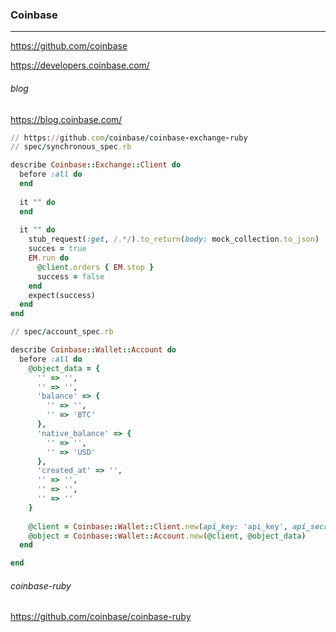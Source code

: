 ### Coinbase
---
https://github.com/coinbase

https://developers.coinbase.com/

###### blog
https://blog.coinbase.com/














```rb
// https://github.com/coinbase/coinbase-exchange-ruby
// spec/synchronous_spec.rb

describe Coinbase::Exchange::Client do
  before :all do
  end
  
  it "" do
  end
  
  it "" do
    stub_request(:get, /.*/).to_return(body: mock_collection.to_json)
    succes = true
    EM.run do
      @client.orders { EM.stop }
      success = false
    end
    expect(success)
  end
end

// spec/account_spec.rb

describe Coinbase::Wallet::Account do
  before :all do
    @object_data = {
      '' => '',
      '' => '',
      'balance' => {
        '' => '',
        '' => 'BTC'
      },
      'native_balance' => {
        '' => '',
        '' => 'USD'
      },
      'created_at' => '',
      '' => '',
      '' => '',
      '' => ''
    }
    
    @client = Coinbase::Wallet::Client.new(api_key: 'api_key', api_secret: 'api_secret')
    @object = Coinbase::Wallet::Account.new(@client, @object_data)
  end

end
```

###### coinbase-ruby
https://github.com/coinbase/coinbase-ruby

```
```


```
```

```
```

```
```



